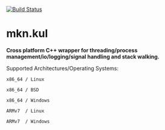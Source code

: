 [![Build Status](https://semaphoreci.com/api/v1/dekken/mkn-kul/branches/master/badge.svg)](https://semaphoreci.com/dekken/mkn-kul)

# mkn.kul

**Cross platform C++ wrapper for threading/process management/io/logging/signal handling and stack walking.** 

Supported Architectures/Operating Systems: 

	x86_64 / Linux
	
	x86_64 / BSD
	
	x86_64 / Windows
	
	ARMv7  / Linux
	
	ARMv7  / Windows
